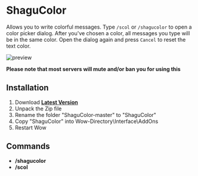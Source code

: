 # ShaguColor

Allows you to write colorful messages. Type `/scol` or `/shagucolor` to open a color picker dialog. After you've chosen a color, all messages you type will be in the same color. Open the dialog again and press `Cancel` to reset the text color.

![preview](https://raw.githubusercontent.com/shagu/ShaguAddons/master/_img/ShaguColor/merged.png)

**Please note that most servers will mute and/or ban you for using this**

## Installation
1. Download **[Latest Version](https://github.com/shagu/ShaguColor/archive/master.zip)**
2. Unpack the Zip file
3. Rename the folder "ShaguColor-master" to "ShaguColor"
4. Copy "ShaguColor" into Wow-Directory\Interface\AddOns
5. Restart Wow

## Commands

* **/shagucolor**
* **/scol**